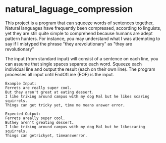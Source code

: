 # natural_laguage_compression

This project is a program that can squeeze words of sentences together, Natural languages have frequently been compressed, according to linguists, yet they are still quite simple to comprehend because humans are adept pattern hunters. For instance, you may understand what I was attempting to say if I mistyped the phrase "they arevolutionary" as "they are revolutionary"

The input (from standard input) will consist of a sentence on each line, you can assume that single spaces separate each word. Squeeze each individual line and output the result (each on their own line). The program processes all input until EndOfLine (EOF) is the input.

 ~~~
 Example Input:
Ferrets are really super cool. 
But they aren't great at eating dessert. 
I like triking around campus with my dog Mal but he likes scaring squirrels. 
Things can get tricky yet, time me means answer error. 

Expected Output:
Ferrets areally super cool. 
Buthey aren't greating dessert. 
I like triking around campus with my dog Mal but he likescaring squirrels. 
Things can getrickyet, timeanswerror.
~~~
